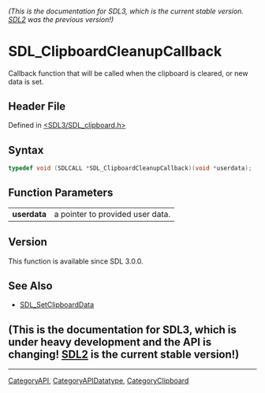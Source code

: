 ###### (This is the documentation for SDL3, which is the current stable version. [SDL2](https://wiki.libsdl.org/SDL2/) was the previous version!)
# SDL_ClipboardCleanupCallback

Callback function that will be called when the clipboard is cleared, or new data is set.

## Header File

Defined in [<SDL3/SDL_clipboard.h>](https://github.com/libsdl-org/SDL/blob/main/include/SDL3/SDL_clipboard.h)

## Syntax

```c
typedef void (SDLCALL *SDL_ClipboardCleanupCallback)(void *userdata);
```

## Function Parameters

|              |                                  |
| ------------ | -------------------------------- |
| **userdata** | a pointer to provided user data. |

## Version

This function is available since SDL 3.0.0.

## See Also

- [SDL_SetClipboardData](SDL_SetClipboardData)


## (This is the documentation for SDL3, which is under heavy development and the API is changing! [SDL2](https://wiki.libsdl.org/SDL2/) is the current stable version!)



----
[CategoryAPI](CategoryAPI), [CategoryAPIDatatype](CategoryAPIDatatype), [CategoryClipboard](CategoryClipboard)

